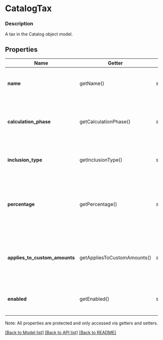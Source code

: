 # CatalogTax

### Description

A tax in the Catalog object model.

## Properties
Name | Getter | Setter | Type | Description | Notes
------------ | ------------- | ------------- | ------------- | ------------- | -------------
**name** | getName() | setName($value) | **string** | The tax&#39;s name. Searchable. This field has max length of 255 Unicode code points. | [optional] 
**calculation_phase** | getCalculationPhase() | setCalculationPhase($value) | **string** | Whether the tax is calculated based on a payment&#39;s subtotal or total. See [TaxCalculationPhase](#type-taxcalculationphase) for all possible values. | [optional] 
**inclusion_type** | getInclusionType() | setInclusionType($value) | **string** | Whether the tax is &#x60;ADDITIVE&#x60; or &#x60;INCLUSIVE&#x60;. See [TaxInclusionType](#type-taxinclusiontype) for all possible values. | [optional] 
**percentage** | getPercentage() | setPercentage($value) | **string** | The percentage of the tax in decimal form, using a &#x60;&#39;.&#39;&#x60; as the decimal separator and without a &#x60;&#39;%&#39;&#x60; sign. A value of &#x60;7.5&#x60; corresponds to 7.5%. | [optional] 
**applies_to_custom_amounts** | getAppliesToCustomAmounts() | setAppliesToCustomAmounts($value) | **bool** | If &#x60;true&#x60;, the fee applies to custom amounts entered into the Square Point of Sale app that are not associated with a particular [CatalogItem](#type-catalogitem). | [optional] 
**enabled** | getEnabled() | setEnabled($value) | **bool** | If &#x60;true&#x60;, the tax will be shown as enabled in the Square Point of Sale app. | [optional] 

Note: All properties are protected and only accessed via getters and setters.

[[Back to Model list]](../../README.md#documentation-for-models) [[Back to API list]](../../README.md#documentation-for-api-endpoints) [[Back to README]](../../README.md)

